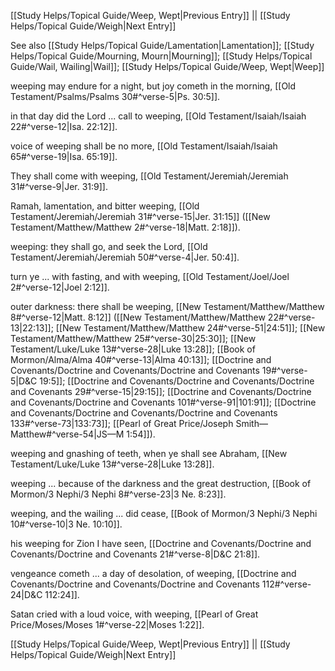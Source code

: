 [[Study Helps/Topical Guide/Weep, Wept|Previous Entry]]  ||  [[Study Helps/Topical Guide/Weigh|Next Entry]]

 See also [[Study Helps/Topical Guide/Lamentation|Lamentation]]; [[Study Helps/Topical Guide/Mourning, Mourn|Mourning]]; [[Study Helps/Topical Guide/Wail, Wailing|Wail]]; [[Study Helps/Topical Guide/Weep, Wept|Weep]]

 weeping may endure for a night, but joy cometh in the morning, [[Old Testament/Psalms/Psalms 30#^verse-5|Ps. 30:5]].

 in that day did the Lord ... call to weeping, [[Old Testament/Isaiah/Isaiah 22#^verse-12|Isa. 22:12]].

 voice of weeping shall be no more, [[Old Testament/Isaiah/Isaiah 65#^verse-19|Isa. 65:19]].

 They shall come with weeping, [[Old Testament/Jeremiah/Jeremiah 31#^verse-9|Jer. 31:9]].

 Ramah, lamentation, and bitter weeping, [[Old Testament/Jeremiah/Jeremiah 31#^verse-15|Jer. 31:15]] ([[New Testament/Matthew/Matthew 2#^verse-18|Matt. 2:18]]).

 weeping: they shall go, and seek the Lord, [[Old Testament/Jeremiah/Jeremiah 50#^verse-4|Jer. 50:4]].

 turn ye ... with fasting, and with weeping, [[Old Testament/Joel/Joel 2#^verse-12|Joel 2:12]].

 outer darkness: there shall be weeping, [[New Testament/Matthew/Matthew 8#^verse-12|Matt. 8:12]] ([[New Testament/Matthew/Matthew 22#^verse-13|22:13]]; [[New Testament/Matthew/Matthew 24#^verse-51|24:51]]; [[New Testament/Matthew/Matthew 25#^verse-30|25:30]]; [[New Testament/Luke/Luke 13#^verse-28|Luke 13:28]]; [[Book of Mormon/Alma/Alma 40#^verse-13|Alma 40:13]]; [[Doctrine and Covenants/Doctrine and Covenants/Doctrine and Covenants 19#^verse-5|D&C 19:5]]; [[Doctrine and Covenants/Doctrine and Covenants/Doctrine and Covenants 29#^verse-15|29:15]]; [[Doctrine and Covenants/Doctrine and Covenants/Doctrine and Covenants 101#^verse-91|101:91]]; [[Doctrine and Covenants/Doctrine and Covenants/Doctrine and Covenants 133#^verse-73|133:73]]; [[Pearl of Great Price/Joseph Smith—Matthew#^verse-54|JS—M 1:54]]).

 weeping and gnashing of teeth, when ye shall see Abraham, [[New Testament/Luke/Luke 13#^verse-28|Luke 13:28]].

 weeping ... because of the darkness and the great destruction, [[Book of Mormon/3 Nephi/3 Nephi 8#^verse-23|3 Ne. 8:23]].

 weeping, and the wailing ... did cease, [[Book of Mormon/3 Nephi/3 Nephi 10#^verse-10|3 Ne. 10:10]].

 his weeping for Zion I have seen, [[Doctrine and Covenants/Doctrine and Covenants/Doctrine and Covenants 21#^verse-8|D&C 21:8]].

 vengeance cometh ... a day of desolation, of weeping, [[Doctrine and Covenants/Doctrine and Covenants/Doctrine and Covenants 112#^verse-24|D&C 112:24]].

 Satan cried with a loud voice, with weeping, [[Pearl of Great Price/Moses/Moses 1#^verse-22|Moses 1:22]].

[[Study Helps/Topical Guide/Weep, Wept|Previous Entry]]  ||  [[Study Helps/Topical Guide/Weigh|Next Entry]]